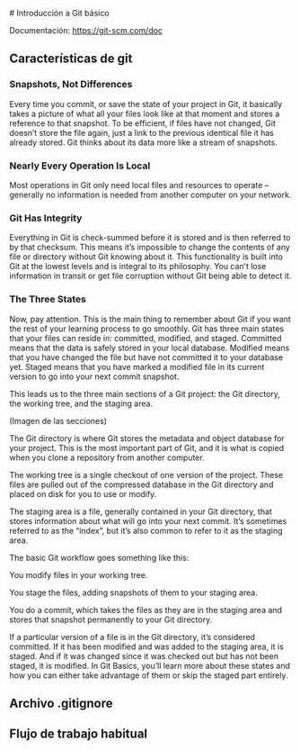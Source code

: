 # Introducción a Git básico

Documentación: https://git-scm.com/doc



## Características de git

### Snapshots, Not Differences
Every time you commit, or save the state of your project in Git, it basically takes a picture of what all your files look like at that moment and stores a reference to that snapshot. To be efficient, if files have not changed, Git doesn’t store the file again, just a link to the previous identical file it has already stored. Git thinks about its data more like a stream of snapshots.

### Nearly Every Operation Is Local
Most operations in Git only need local files and resources to operate – generally no information is needed from another computer on your network. 

### Git Has Integrity
Everything in Git is check-summed before it is stored and is then referred to by that checksum. This means it’s impossible to change the contents of any file or directory without Git knowing about it. This functionality is built into Git at the lowest levels and is integral to its philosophy. You can’t lose information in transit or get file corruption without Git being able to detect it.


### The Three States
Now, pay attention. This is the main thing to remember about Git if you want the rest of your learning process to go smoothly. Git has three main states that your files can reside in: committed, modified, and staged. Committed means that the data is safely stored in your local database. Modified means that you have changed the file but have not committed it to your database yet. Staged means that you have marked a modified file in its current version to go into your next commit snapshot.

This leads us to the three main sections of a Git project: the Git directory, the working tree, and the staging area.

(Imagen de las secciones)

The Git directory is where Git stores the metadata and object database for your project. This is the most important part of Git, and it is what is copied when you clone a repository from another computer.

The working tree is a single checkout of one version of the project. These files are pulled out of the compressed database in the Git directory and placed on disk for you to use or modify.

The staging area is a file, generally contained in your Git directory, that stores information about what will go into your next commit. It’s sometimes referred to as the “index”, but it’s also common to refer to it as the staging area.

The basic Git workflow goes something like this:

You modify files in your working tree.

You stage the files, adding snapshots of them to your staging area.

You do a commit, which takes the files as they are in the staging area and stores that snapshot permanently to your Git directory.

If a particular version of a file is in the Git directory, it’s considered committed. If it has been modified and was added to the staging area, it is staged. And if it was changed since it was checked out but has not been staged, it is modified. In Git Basics, you’ll learn more about these states and how you can either take advantage of them or skip the staged part entirely.


## Archivo .gitignore


## Flujo de trabajo habitual

